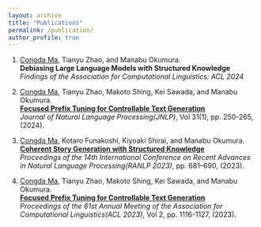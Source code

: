 ```yaml
---
layout: archive
title: "Publications"
permalink: /publication/
author_profile: true
---
```

1. <ins>Congda Ma</ins>, Tianyu Zhao, and Manabu Okumura.\
   **Debiasing Large Language Models with Structured Knowledge**\
   *Findings of the Association for Computational Linguistics: ACL 2024*

2. <ins>Congda Ma</ins>, Tianyu Zhao, Makoto Shing, Kei Sawada, and Manabu Okumura.\
   **[Focused Prefix Tuning for Controllable Text Generation](https://doi.org/10.5715/jnlp.31.250)**\
   *Journal of Natural Language Processing(JNLP)*, Vol 31(1), pp. 250-265, (2024).
   
3. <ins>Congda Ma</ins>, Kotaro Funakoshi, Kiyoaki Shirai, and Manabu Okumura.\
   **[Coherent Story Generation with Structured Knowledge](https://aclanthology.org/2023.ranlp-1.74/)**\
   *Proceedings of the 14th International Conference on Recent Advances in Natural Language Processing(RANLP 2023)*, pp. 681–690, (2023).
   
4. <ins>Congda Ma</ins>, Tianyu Zhao, Makoto Shing, Kei Sawada, and Manabu Okumura.\
   **[Focused Prefix Tuning for Controllable Text Generation](https://aclanthology.org/2023.acl-short.96)**\
   *Proceedings of the 61st Annual Meeting of the Association for Computational Linguistics(ACL 2023)*, Vol 2, pp. 1116-1127, (2023). 
